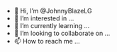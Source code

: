 - 👋 Hi, I’m @JohnnyBlazeLG
- 👀 I’m interested in ...
- 🌱 I’m currently learning ...
- 💞️ I’m looking to collaborate on ...
- 📫 How to reach me ...

<!---
JohnnyBlazeLG/JohnnyBlazeLG is a ✨ special ✨ repository because its `README.md` (this file) appears on your GitHub profile.
You can click the Preview link to take a look at your changes.
--->
